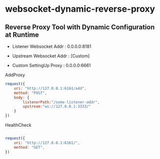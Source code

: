 # websocket-dynamic-reverse-proxy


## Reverse Proxy Tool with Dynamic Configuration at Runtime



- Listener Websocket Addr : 0.0.0.0:8181

- Upstream Websocket Addr : [Custom]

- Custom SettingUp Proxy :  0.0.0.0:6661

AddProxy
```javascript
request({
    uri: "http://127.0.0.1:6161/add",
    method: "POST",
    body: {
        listenerPath:"/some-listener-addr",
        upstream:"ws://127.0.0.1:3333/"
    }
})
```


HealthCheck
```javascript

request({
    uri: "http://127.0.0.1:6161/",
    method: "GET",
})
```